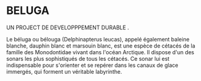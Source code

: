 # BELUGA
UN PROJECT DE DEVELOPPPEMENT DURABLE .

Le béluga ou bélouga (Delphinapterus leucas), appelé également baleine blanche, dauphin blanc et marsouin blanc, est une espèce de cétacés de la famille des Monodontidae vivant dans l'océan Arctique. Il dispose d'un des sonars les plus sophistiqués de tous les cétacés. Ce sonar lui est indispensable pour s'orienter et se repérer dans les canaux de glace immergés, qui forment un véritable labyrinthe.
